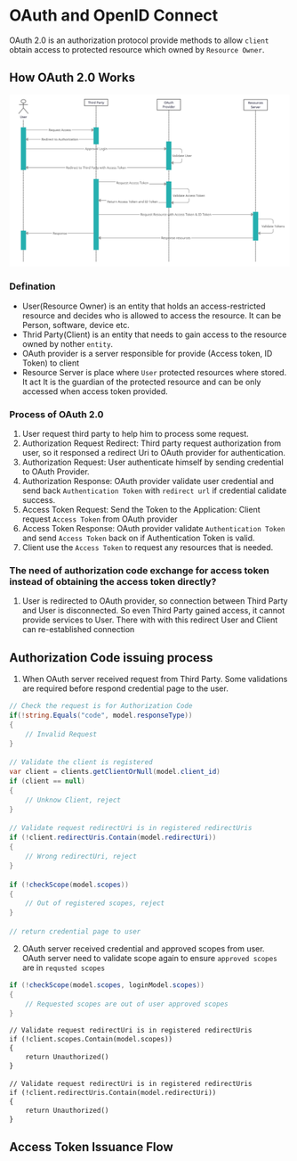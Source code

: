 # OAuth and OpenID Connect
OAuth 2.0 is an authorization protocol provide methods to allow `client` obtain access to protected resource which owned by `Resource Owner`.

## How OAuth 2.0 Works
![](./Assets/OAuth.png)

### Defination
* User(Resource Owner) is an entity that holds an access-restricted resource and decides who is allowed to access the resource. It can be Person, software, device etc.
* Thrid Party(Client) is an entity that needs to gain access to the resource owned by nother `entity`.
* OAuth provider is a server responsible for provide (Access token, ID Token) to client
* Resource Server is place where `User` protected resources where stored. It act It is the guardian of the protected resource and can be only accessed when  access token provided.

### Process of OAuth 2.0
1. User request third party to help him to process some request.
2. Authorization Request Redirect: Third party request authorization from user, so it responsed a redirect Uri to OAuth provider for authentication.
3. Authorization Request: User authenticate himself by sending credential to OAuth Provider.
4. Authorization Response: OAuth provider validate user credential and send back `Authentication Token` with `redirect url` if credential calidate success.
5. Access Token Request: Send the Token to the Application: Client request `Access Token` from OAuth provider
6. Access Token Response: OAuth provider validate `Authentication Token` and send `Access Token` back on if Authentication Token is valid.
7. Client use the `Access Token` to request any resources that is needed.

### The need of authorization code exchange for access token instead of obtaining the access token directly?
1. User is redirected to OAuth provider, so connection between Third Party and User is disconnected. So even Third Party gained access, it cannot provide services to User. There with with this redirect User and Client can re-established connection


## Authorization Code issuing process
1. When OAuth server received request from Third Party. Some validations are required before respond credential page to the user.
```c#
// Check the request is for Authorization Code 
if(!string.Equals("code", model.responseType))
{
    // Invalid Request
}

// Validate the client is registered
var client = clients.getClientOrNull(model.client_id)
if (client == null)
{
    // Unknow Client, reject   
}

// Validate request redirectUri is in registered redirectUris
if (!client.redirectUris.Contain(model.redirectUri))
{
    // Wrong redirectUri, reject 
}

if (!checkScope(model.scopes))
{
    // Out of registered scopes, reject 
}

// return credential page to user
```
2. OAuth server received credential and approved scopes from user. OAuth server need to validate scope again to ensure `approved scopes` are in `requsted scopes`
```c#
if (!checkScope(model.scopes, loginModel.scopes))
{
    // Requested scopes are out of user approved scopes
}
```

```
// Validate request redirectUri is in registered redirectUris
if (!client.scopes.Contain(model.scopes))
{
    return Unauthorized()    
}

// Validate request redirectUri is in registered redirectUris
if (!client.redirectUris.Contain(model.redirectUri))
{
    return Unauthorized()    
}
```

## Access Token Issuance Flow